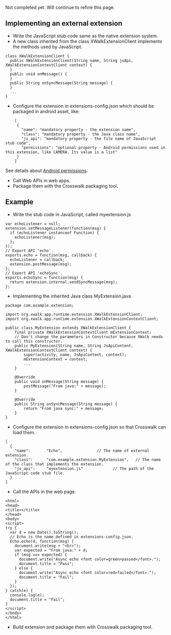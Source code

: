 Not completed yet. Will continue to refine this page.

## Implementing an external extension
* Write the JavaScript stub code same as the native extension system.
* A new class inherited from the class XWalkExtensionClient implements the methods used by JavaScript.
```
class XWalkExtensionClient {
  public XWalkExtensionClient(String name, String jsApi, XWalkExtensionContextClient context) {
  }
  public void onMessage() {
  }
  public String onSyncMessage(String message) {
  }
  ...
}
```
* Configure the extension in extensions-config.json which should be packaged in android asset, like:
```
    [
     {
       "name": "mandatory property - the extension name",
       "class": "mandatory property - the Java class name",
       "js_api": "mandatory property - the file name of JavaScript stub code",
       "permissions": "optional property - Android permissions used in this extension, like CAMERA. Its value is a list"
     }
    ]
```
See details about [Android permissions](http://developer.android.com/reference/android/Manifest.permission.html).
* Call Web APIs in web apps.
* Package them with the Crosswalk packaging tool.

## Example
* Write the stub code in JavaScript, called myextension.js
```
var echoListener = null;
extension.setMessageListener(function(msg) {
  if (echoListener instanceof Function) {
    echoListener(msg);
  };
});
// Export API 'echo'.
exports.echo = function(msg, callback) {
  echoListener = callback;
  extension.postMessage(msg);
};
// Export API 'echoSync'.
exports.echoSync = function(msg) {
  return extension.internal.sendSyncMessage(msg);
};
```
* Implementing the inherited Java class MyExtension.java
```
package com.example.extension;

import org.xwalk.app.runtime.extension.XWalkExtensionClient;
import org.xwalk.app.runtime.extension.XWalkExtensionContextClient;

public class MyExtension extends XWalkExtensionClient {
    final private XWalkExtensionContextClient mExtensionContext;
    // Don't change the parameters in Constructor because XWalk needs to call this constructor.
    public MyExtension(String name, String JsApiContent, XWalkExtensionContextClient context) {
        super(activity, name, JsApiContent, context);
        mExtensionContext = context;
        ...
    }

    @Override
    public void onMessage(String message) {
        postMessage("From java:" + message);
    }

    @Override
    public String onSyncMessage(String message) {
        return "From java sync:" + message;
    }
}
```
* Configure the extension in extensions-config.json so that Crosswalk can load them.
```
[
  {
    "name":       "Echo",               // The name of external extension.
    "class":      "com.example.extension.MyExtension",   // The name of the class that implements the extension.
    "js_api":     "myextension.js"             // The path of the JavaScript code stub file.
  }
]
```
* Call the APIs in the web page.
```
<html>
<head>
<title></title>
</head>
<body>
<script>
try {
  var d = new Date().toString();
  // Echo is the name defined in extensions-config.json.
  Echo.echo(d, function(msg) {
    document.write(msg + "<br>");
    var expected = "From java:" + d;
    if (msg === expected) {
      document.write("Async echo <font color=green>passed</font>.");
      document.title = "Pass";
    } else {
      document.write("Async echo <font color=red>failed</font>.");
      document.title = "Fail";
    }
  });
} catch(e) {
  console.log(e);
  document.title = "Fail";
}
</script>
</body>
</html>
```
* Build extension and package them with Crosswalk packaging tool.